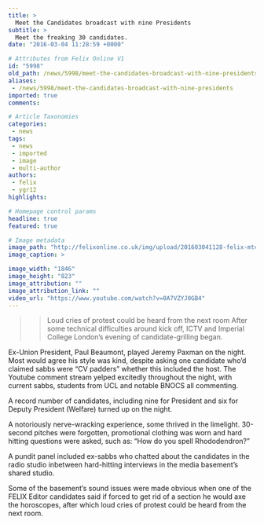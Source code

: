 ```yaml
---
title: >
  Meet the Candidates broadcast with nine Presidents
subtitle: >
  Meet the freaking 30 candidates.
date: "2016-03-04 11:28:59 +0000"

# Attributes from Felix Online V1
id: "5998"
old_path: /news/5998/meet-the-candidates-broadcast-with-nine-presidents
aliases:
 - /news/5998/meet-the-candidates-broadcast-with-nine-presidents
imported: true
comments:

# Article Taxonomies
categories:
 - news
tags:
 - news
 - imported
 - image
 - multi-author
authors:
 - felix
 - ygr12
highlights:

# Homepage control params
headline: true
featured: true

# Image metadata
image_path: "http://felixonline.co.uk/img/upload/201603041128-felix-mtc.jpg"
image_caption: >

image_width: "1846"
image_height: "823"
image_attribution: ""
image_attribution_link: ""
video_url: "https://www.youtube.com/watch?v=0A7VZYJ0GB4"
---
```


> > Loud cries of protest could be heard from the next room
After some technical difficulties around kick off, ICTV and Imperial College London’s evening of candidate-grilling began.

Ex-Union President, Paul Beaumont, played Jeremy Paxman on the night. Most would agree his style was kind, despite asking one candidate who’d claimed sabbs were “CV padders” whether this included the host. The Youtube comment stream yelped excitedly throughout the night, with current sabbs, students from UCL and notable BNOCS all  commenting.

A record number of candidates, including nine for President and six for Deputy President (Welfare) turned up on the night.

A notoriously nerve-wracking experience, some thrived in the limelight. 30-second pitches were forgotten, promotional clothing was worn and hard hitting questions were asked, such as: “How do you spell Rhododendron?”

A pundit panel included ex-sabbs who chatted about the candidates in the radio studio inbetween hard-hitting interviews in the media basement’s shared studio.

Some of the basement’s sound issues were made obvious when one of the FELIX Editor candidates said if forced to get rid of a section he would axe the horoscopes, after which loud cries of protest could be heard from the next room.
